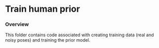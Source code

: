 # Train human prior

### Overview
This folder contains code associated with creating training data (real and noisy poses) and training the prior model. 
